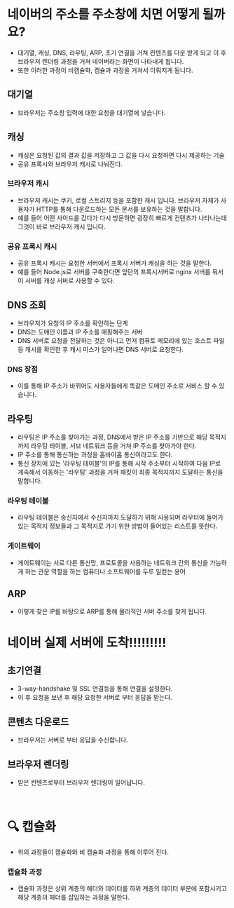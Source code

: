 # 네이버의 주소를 주소창에 치면 어떻게 될까요?
- 대기열, 캐싱, DNS, 라우팅, ARP, 초기 연결을 거쳐 컨텐츠를 다운 받게 되고 이 후 브라우저 렌더링 과정을 거쳐 네이버라는 화면이 나타내게 됩니다.
- 또한 이러한 과정이 비캡슐화, 캡슐과 과정을 거쳐서 이뤄지게 됩니다.

## 대기열
- 브라우저는 주소창 입력에 대한 요청을 대기열에 넣습니다.

## 캐싱
- 캐싱은 요청된 값의 결과 값을 저장하고 그 값을 다시 요청하면 다시 제공하는 기술
- 공유 프록시와 브라우저 캐시로 나눠진다.

### 브라우저 캐시
- 브라우저 캐시는 쿠키, 로컬 스토리지 등을 포함한 캐시 입니다. 브라우저 자체가 사용자가 HTTP를 통해 다운로드하는 모든 문서를 보유하는 것을 말합니다.
- 예를 들어 어떤 사이드를 갔다가 다시 방문하면 굉장히 빠르게 컨텐츠가 나타나는데 그것이 바로 브라우저 캐시 입니다.

### 공유 프록시 캐시
- 공유 프록시 캐시는 요청한 서버에서 프록시 서버가 캐싱을 하는 것을 말한다.
- 예를 들어 Node.js로 서버를 구축한다면 앞단의 프록시서버로 nginx 서버를 둬서 이 서버를 캐싱 서버로 사용할 수 있다.

## DNS 조회
- 브라우저가 요청의 IP 주소를 확인하는 단계
- DNS는 도메인 이름과 IP 주소를 매핑해주는 서버
- DNS 서버로 요청을 전달하는 것은 아니고 먼저 컴퓨토 메모리에 있는 호스트 파일 등 캐시를 확인한 후 캐시 미스가 일어나면 DNS 서버로 요청한다.

### DNS 장점
- 이를 통해 IP 주소가 바뀌어도 사용자들에게 똑같은 도메인 주소로 서비스 할 수 있습니다.

## 라우팅
- 라우팅은 IP 주소를 찾아가는 과정, DNS에서 받은 IP 주소를 기반으로 해당 목적지 까지 라우팅 테이블, 서브 네트워크 등을 거쳐 IP 주소를 찾아가야 한다.
- IP 주소를 통해 통신하는 과정을 홉바이홉 통신이라고도 한다.
- 통신 장치에 있는 '라우팅 테이블'의 IP를 통해 시작 주소부터 시작하여 다음 IP로 계속해서 이동하는 '라우팅' 과정을 거쳐 패킷이 최종 목적지까지 도달하는 통신을 말합니다.

### 라우팅 테이블
- 라우팅 테이블은 송신지에서 수신지까지 도달하기 위해 사용되며 라우터에 들어가있는 목적지 정보들과 그 목적지로 가기 위한 방법이 들어있는 리스트를 뜻한다.

### 게이트웨이
- 게이트웨이는 서로 다른 통신망, 프로토콜을 사용하는 네트워크 간의 통신을 가능하게 하는 관문 역할을 하는 컴퓨터나 소프트웨어를 두루 일컫는 용어

## ARP
- 이렇게 찾은 IP를 바탕으로 ARP를 통해 물리적인 서버 주소를 찾게 됩니다.


# 네이버 실제 서버에 도착!!!!!!!!!


## 초기연결
- 3-way-handshake 및 SSL 연결등을 통해 연결을 설정한다.
- 이 후 요청을 보낸 후 해당 요청한 서버로 부터 응답을 받는다.

## 콘텐츠 다운로드
- 브라우저는 서버로 부터 응답을 수신합니다.

## 브라우저 렌더링
- 받은 컨텐츠로부터 브라우저 렌더링이 일어납니다.

<br>

# 🔍 캡슐화
- 위의 과정들이 캡슐화와 비 캡슐화 과정을 통해 이루어 진다.

### 캡슐화 과정
- 캡슐화 과정은 상위 계층의 헤더와 데이터를 하위 계층의 데이터 부분에 포함시키고 해당 계층의 헤더를 삽입하는 과정을 말한다.
